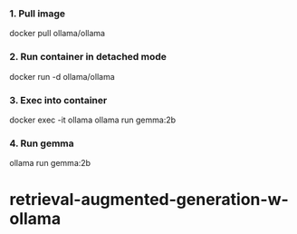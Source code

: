 
### 1. Pull image
docker pull ollama/ollama

### 2. Run container in detached mode
docker run -d ollama/ollama

### 3. Exec into container
docker exec -it ollama ollama run gemma:2b

### 4. Run gemma
ollama run gemma:2b
# retrieval-augmented-generation-w-ollama
